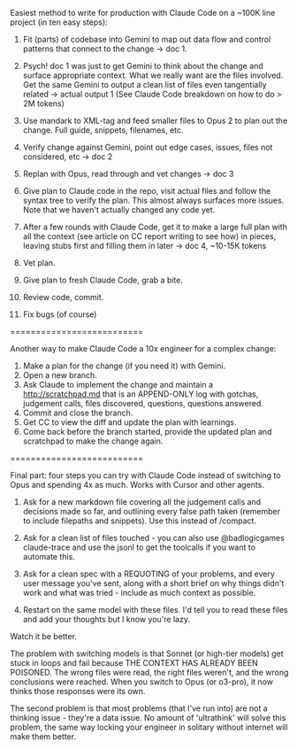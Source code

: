 Easiest method to write for production with Claude Code on a ~100K line project (in ten easy steps):

1. Fit (parts) of codebase into Gemini to map out data flow and control patterns that connect to the change -> doc 1.

2. Psych! doc 1 was just to get Gemini to think about the change and surface appropriate context. What we really want are the files involved. Get the same Gemini to output a clean list of files even tangentially related -> actual output 1 (See Claude Code breakdown on how to do > 2M tokens)

3. Use mandark to XML-tag and feed smaller files to Opus 2 to plan out the change. Full guide, snippets, filenames, etc.

4. Verify change against Gemini, point out edge cases, issues, files not considered, etc -> doc 2
5. Replan with Opus, read through and vet changes -> doc 3

6. Give plan to Claude code in the repo, visit actual files and follow the syntax tree to verify the plan. This almost always surfaces more issues. Note that we haven't actually changed any code yet.

7. After a few rounds with Claude Code, get it to make a large full plan with all the context (see article on CC report writing to see how) in pieces, leaving stubs first and filling them in later -> doc 4, ~10-15K tokens

8. Vet plan.

9. Give plan to fresh Claude Code, grab a bite.

10. Review code, commit.

11. Fix bugs (of course)


==========================

Another way to make Claude Code a 10x engineer for a complex change:

1. Make a plan for the change (if you need it) with Gemini.
2. Open a new branch.
3. Ask Claude to implement the change and maintain a http://scratchpad.md that is an APPEND-ONLY log with gotchas, judgement calls, files discovered, questions, questions answered.
4. Commit and close the branch.
5. Get CC to view the diff and update the plan with learnings.
5. Come back before the branch started, provide the updated plan and scratchpad to make the change again.


==========================

Final part: four steps you can try with Claude Code instead of switching to Opus and spending 4x as much. Works with Cursor and other agents.

1. Ask for a new markdown file covering all the judgement calls and decisions made so far, and outlining every false path taken (remember to include filepaths and snippets). Use this instead of /compact.

2. Ask for a clean list of files touched - you can also use 
@badlogicgames
 claude-trace and use the jsonl to get the toolcalls if you want to automate this.

3. Ask for a clean spec with a REQUOTING of your problems, and every user message you've sent, along with a short brief on why things didn't work and what was tried - include as much context as possible.

4. Restart on the same model with these files. I'd tell you to read these files and add your thoughts but I know you're lazy.

Watch it be better.

The problem with switching models is that Sonnet (or high-tier models) get stuck in loops and fail because THE CONTEXT HAS ALREADY BEEN POISONED. The wrong files were read, the right files weren't, and the wrong conclusions were reached. When you switch to Opus (or o3-pro), it now thinks those responses were its own.

The second problem is that most problems (that I've run into) are not a thinking issue - they're a data issue. No amount of 'ultrathink' will solve this problem, the same way locking your engineer in solitary without internet will make them better.